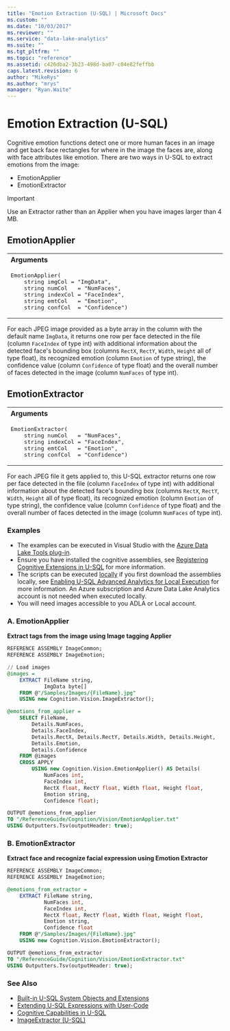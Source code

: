 ```yaml
---
title: "Emotion Extraction (U-SQL) | Microsoft Docs"
ms.custom: ""
ms.date: "10/03/2017"
ms.reviewer: ""
ms.service: "data-lake-analytics"
ms.suite: ""
ms.tgt_pltfrm: ""
ms.topic: "reference"
ms.assetid: c426dba2-3b23-498d-ba07-c04e82feffbb
caps.latest.revision: 6
author: "MikeRys"
ms.author: "mrys"
manager: "Ryan.Waite"
---
```

# Emotion Extraction (U-SQL)
Cognitive emotion functions detect one or more human faces in an image and get back face rectangles for where in the image the faces are, along with face attributes like emotion. There are two ways in U-SQL to extract emotions from the image:
 
* EmotionApplier
* EmotionExtractor

> [!IMPORTANT]
> Use an Extractor rather than an Applier when you have images larger than 4 MB.

## EmotionApplier
<table><th align="left">Arguments</th><tr><td><pre>
EmotionApplier(                                                                                          
    string imgCol = "ImgData",
    string numCol   = "NumFaces", 
    string indexCol = "FaceIndex", 
    string emtCol   = "Emotion", 
    string confCol  = "Confidence")
</pre></td></tr></table>

For each JPEG image provided as a byte array in the column with the default name `ImgData`, it returns one row per face detected in the file (column `FaceIndex` of type int) with additional information about the detected face's bounding box (columns `RectX`, `RectY`, `Width`, `Height` all of type float), its recognized emotion (column `Emotion` of type string), the confidence value (column `Confidence` of type float) and the overall number of faces detected in the image (column `NumFaces` of type int). 

## EmotionExtractor
<table><th align="left">Arguments</th><tr><td><pre>
EmotionExtractor(                                                                                        
    string numCol   = "NumFaces", 
    string indexCol = "FaceIndex", 
    string emtCol   = "Emotion", 
    string confCol  = "Confidence")
</pre></td></tr></table>

For each JPEG file it gets applied to, this U-SQL extractor returns one row per face detected in the file (column `FaceIndex` of type int) with additional information about the detected face's bounding box (columns `RectX`, `RectY`, `Width`, `Height` all of type float), its recognized emotion (column `Emotion` of type string), the confidence value (column `Confidence` of type float) and the overall number of faces detected in the image (column `NumFaces` of type int). 


### Examples
- The examples can be executed in Visual Studio with the [Azure Data Lake Tools plug-in](https://www.microsoft.com/download/details.aspx?id=49504).  
- Ensure you have installed the cognitive assemblies, see [Registering Cognitive Extensions in U-SQL](cognitive-capabilities-in-u-sql.md#registeringExtensions) for more information.
- The scripts can be executed [locally](https://docs.microsoft.com/azure/data-lake-analytics/data-lake-analytics-data-lake-tools-get-started#run-u-sql-locally) if you first download the assemblies locally, see [Enabling U-SQL Advanced Analytics for Local Execution](https://blogs.msdn.microsoft.com/azuredatalake/2017/02/20/enabling-u-sql-advanced-analytics-for-local-execution/) for more information.
An Azure subscription and Azure Data Lake Analytics account is not needed when executed locally.
- You will need images accessible to you ADLA or Local account.


### A.	EmotionApplier
**Extract tags from the image using Image tagging Applier**
```sql
REFERENCE ASSEMBLY ImageCommon;       
REFERENCE ASSEMBLY ImageEmotion;

// Load images
@images =
    EXTRACT FileName string, 
            ImgData byte[]
    FROM @"/Samples/Images/{FileName}.jpg"
    USING new Cognition.Vision.ImageExtractor();

@emotions_from_applier =
    SELECT FileName,
        Details.NumFaces,
        Details.FaceIndex,
        Details.RectX, Details.RectY, Details.Width, Details.Height,
        Details.Emotion,
        Details.Confidence
    FROM @images 
    CROSS APPLY
        USING new Cognition.Vision.EmotionApplier() AS Details(
            NumFaces int, 
            FaceIndex int, 
            RectX float, RectY float, Width float, Height float, 
            Emotion string, 
            Confidence float);

OUTPUT @emotions_from_applier
TO "/ReferenceGuide/Cognition/Vision/EmotionApplier.txt"
USING Outputters.Tsv(outputHeader: true);
```


### B.	EmotionExtractor
**Extract face and recognize facial expression using Emotion Extractor**

```sql
REFERENCE ASSEMBLY ImageCommon;      
REFERENCE ASSEMBLY ImageEmotion;

@emotions_from_extractor =
    EXTRACT FileName string, 
            NumFaces int, 
            FaceIndex int, 
            RectX float, RectY float, Width float, Height float, 
            Emotion string, 
            Confidence float
    FROM @"/Samples/Images/{FileName}.jpg"
    USING new Cognition.Vision.EmotionExtractor();

OUTPUT @emotions_from_extractor
TO "/ReferenceGuide/Cognition/Vision/EmotionExtractor.txt"
USING Outputters.Tsv(outputHeader: true);
```


### See Also
* [Built-in U-SQL System Objects and Extensions](built-in-u-sql-system-objects-and-extensions.md)
* [Extending U-SQL Expressions with User-Code](extending-u-sql-expressions-with-user-code.md)
* [Cognitive Capabilities in U-SQL](cognitive-capabilities-in-u-sql.md)
* [ImageExtractor (U-SQL)](imageextractor-u-sql.md)


